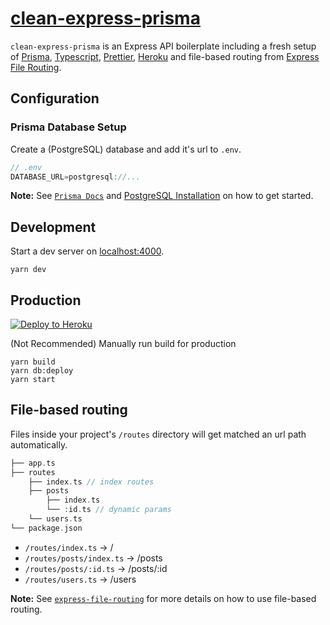 # [clean-express-prisma](https://github.com/matthiaaas/clean-express-prisma)

`clean-express-prisma` is an Express API boilerplate including a fresh setup of [Prisma](https://github.com/prisma/prisma), [Typescript](https://github.com/microsoft/TypeScript), [Prettier](https://github.com/prettier/prettier/), [Heroku](https://heroku.com) and file-based routing from [Express File Routing](https://github.com/matthiaaas/express-file-routing).

## Configuration

### Prisma Database Setup

Create a (PostgreSQL) database and add it's url to `.env`.

```js
// .env
DATABASE_URL=postgresql://...
```

**Note:** See [`Prisma Docs`](https://www.prisma.io/docs/getting-started/setup-prisma/add-to-existing-project/relational-databases/connect-your-database-typescript-postgres/) and [PostgreSQL Installation](https://www.robinwieruch.de/postgres-sql-macos-setup) on how to get started.

## Development

Start a dev server on [localhost:4000](http://localhost:4000).

```
yarn dev
```

## Production

[![Deploy to Heroku](https://www.herokucdn.com/deploy/button.svg)](https://heroku.com/deploy)

(Not Recommended) Manually run build for production

```
yarn build
yarn db:deploy
yarn start
```

## File-based routing

Files inside your project's `/routes` directory will get matched an url path automatically.

```php
├── app.ts
├── routes
    ├── index.ts // index routes
    ├── posts
        ├── index.ts
        └── :id.ts // dynamic params
    └── users.ts
└── package.json
```

- `/routes/index.ts` → /
- `/routes/posts/index.ts` → /posts
- `/routes/posts/:id.ts` → /posts/:id
- `/routes/users.ts` → /users

**Note:** See [`express-file-routing`](https://github.com/matthiaaas/express-file-routing) for more details on how to use file-based routing.
